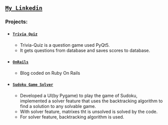 
## [**`My Linkedin`**](https://www.linkedin.com/in/abdullahkavakli/)


### Projects:

- #### [`Trivia Quiz`](https://github.com/abdullahkavakli/Trivia-Quiz)
    - Trivia-Quiz is a question game used PyQt5.  
    - It gets questions from database and saves scores to database.

- #### [`OnRails`](https://github.com/abdullahkavakli/OnRails)
    -  Blog coded on Ruby On Rails

- #### [`Sudoku Game Solver`](https://github.com/abdullahkavakli/Sudoku-Game-Solver)
    - Developed a UI(by Pygame) to play the game of Sudoku, implemented a solver feature that uses the backtracking algorithm to find a solution to any solvable game.
    - With solver feature, matrixes tht is unsolved is solved by the code.
    - For solver feature, backtracking algorithm is used.
    


